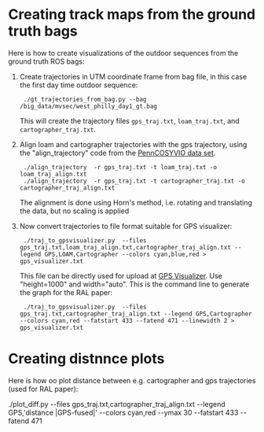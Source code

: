 
# Creating track maps from the ground truth bags

Here is how to create visualizations of the outdoor sequences from the ground truth ROS bags:

1. Create trajectories in UTM coordinate frame from bag file, in this case the first day time outdoor sequence:

    	./gt_trajectories_from_bag.py --bag /big_data/mvsec/west_philly_day1_gt.bag

   This will create the trajectory files `gps_traj.txt`, `loam_traj.txt`, and `cartographer_traj.txt`.

2. Align loam and cartographer trajectories with the gps trajectory, using the "align_trajectory" code
   from the [PennCOSYVIO data set](https://github.com/daniilidis-group/penncosyvio/tree/master/tools/cpp).

    	./align_trajectory  -r gps_traj.txt -t loam_traj.txt -o loam_traj_align.txt
        ./align_trajectory  -r gps_traj.txt -t cartographer_traj.txt -o cartographer_traj_align.txt

   The alignment is done using Horn's method, i.e. rotating and translating the data, but no scaling is applied


3. Now convert trajectories to file format suitable for GPS visualizer:

    	./traj_to_gpsvisualizer.py  --files gps_traj.txt,loam_traj_align.txt,cartographer_traj_align.txt --legend GPS,LOAM,Cartographer --colors cyan,blue,red > gps_visualizer.txt

   This file can be directly used for upload at [GPS Visualizer](http://www.gpsvisualizer.com/). Use "height=1000" and width="auto".
   This is the command line to generate the graph for the RAL paper:
   
        ./traj_to_gpsvisualizer.py  --files gps_traj.txt,cartographer_traj_align.txt --legend GPS,Cartographer --colors cyan,red --fatstart 433 --fatend 471 --linewidth 2 > gps_visualizer.txt

# Creating distnnce plots

   Here is how oo plot distance between e.g. cartographer and gps trajectories (used for RAL paper):

   ./plot_diff.py  --files gps_traj.txt,cartographer_traj_align.txt --legend GPS,'distance |GPS-fused|' --colors cyan,red --ymax 30 --fatstart 433 --fatend 471

